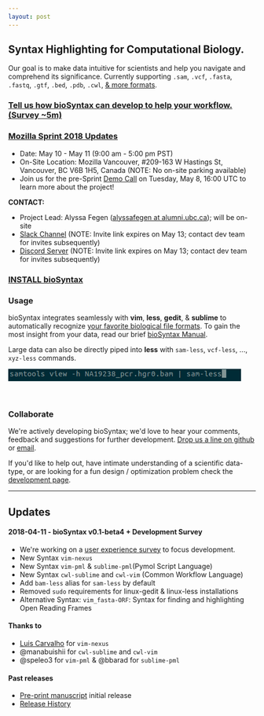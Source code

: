 ```yaml
---
layout: post
---
```


## Syntax Highlighting for Computational Biology.

Our goal is to make data intuitive for scientists and help you navigate and comprehend its significance. Currently supporting `.sam`, `.vcf`, `.fasta`, `.fastq`, `.gtf`, `.bed`, `.pdb`, `.cwl`, [& more formats](https://biosyntax.org/man#supported-file-formats).

<div style="text-align:center">
<script src="https://asciinema.org/a/153567.js" id="asciicast-153567" async></script>
</div>

<!--[<img src="http://biosyntax.org/images/sam-less-2.gif">](images/screens/sam-less.png)
-->

### [Tell us how bioSyntax can develop to help your workflow. (Survey ~5m)](https://goo.gl/forms/YO89fEPw71JpH3Ac2)

### [Mozilla Sprint 2018 Updates](https://www.mozillapulse.org/entry/655)
- Date: May 10 - May 11 (9:00 am - 5:00 pm PST)
- On-Site Location: Mozilla Vancouver, #209-163 W Hastings St, Vancouver, BC V6B 1H5, Canada (NOTE: No on-site parking available)
- Join us for the pre-Sprint [Demo Call](https://public.etherpad-mozilla.org/p/ol5-demos-b) on Tuesday, May 8, 16:00 UTC to learn more about the project!

**CONTACT:**
- Project Lead: Alyssa Fegen ([alyssafegen at alumni.ubc.ca](mailto:alyssafegen@alumni.ubc.ca)); will be on-site
- [Slack Channel](https://join.slack.com/t/biosyntax/shared_invite/enQtMzU5OTAwNTc0MjI5LTIxNGU4YzQ1ODljZjg0OTE2M2Y5MDY0MjUwOTA4ZjIwMjVjYjgzNTA5ZGM1ZTliNDMwMGUxMmUzOTI3YWMwOTk) (NOTE: Invite link expires on May 13; contact dev team for invites subsequently)
- [Discord Server](https://discord.gg/PAD6y4p) (NOTE: Invite link expires on May 13; contact dev team for invites subsequently)

### [INSTALL bioSyntax](install)

### Usage

bioSyntax integrates seamlessly with **vim**, **less**, **gedit**, & **sublime** to automatically recognize [your favorite biological file formats](man#supported-file-formats). To gain the most insight from your data, read our brief [bioSyntax Manual](man).

Large data can also be directly piped into **less** with `sam-less`, `vcf-less`, ..., `xyz-less` commands.

![Example less command](images/sam-less_command.gif)

&nbsp;

### Collaborate

We're actively developing bioSyntax; we'd love to hear your comments, feedback and suggestions for further development. [Drop us a line on github](https://github.com/bioSyntax/bioSyntax/issues) or [email](mailto:info@bioSyntax.org).

If you'd like to help out, have intimate understanding of a scientific data-type, or are looking for a fun design / optimization problem check the [development page](dev).

------------------------------------------------------------------------------

## Updates

#### 2018-04-11 - bioSyntax v0.1-beta4 + Development Survey
- We're working on a [user experience survey](https://goo.gl/forms/YO89fEPw71JpH3Ac2) to focus development.
- New Syntax `vim-nexus`
- New Syntax `vim-pml` & `sublime-pml`(Pymol Script Language)
- New Syntax `cwl-sublime` and `cwl-vim` (Common Workflow Language)
- Add `bam-less` alias for `sam-less` by default
- Removed `sudo` requirements for linux-gedit & linux-less installations
- Alternative Syntax: `vim_fasta-ORF`: Syntax for finding and highlighting Open Reading Frames

#### Thanks to
- [Luis Carvalho](https://vim.sourceforge.io/scripts/script.php?script_id=964) for `vim-nexus`
- @manabuishii for `cwl-sublime` and `cwl-vim`
- @speleo3 for `vim-pml` & @bbarad for `sublime-pml`

#### Past releases
- [Pre-print manuscript](https://www.biorxiv.org/content/early/2017/12/20/235820) initial release
- [Release History](https://github.com/bioSyntax/bioSyntax/releases)
